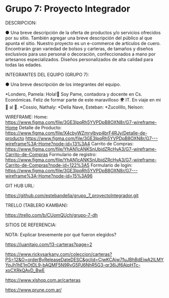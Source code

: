 # Grupo 7: Proyecto Integrador


DESCRIPCION:

● Una breve descripción de la oferta de productos y/o servicios ofrecidos por su
sitio. También agregar una breve descripción del público al que apunta el sitio.
Nuestro proyecto es un e-commerce de artículos de cuero. Encontrarán gran variedad de bolsos y carteras, de tamaños y diseños exclusivos para uso personal o decoración, confeccionados a mano por artesanos especializados. Diseños personalizados de alta calidad para todas las edades.

INTEGRANTES DEL EQUIPO (GRUPO 7):

● Una breve descripción de los integrantes del equipo.

*Londero, Pamela: Hola!👋 Soy Pame, contadora y docente en Cs. Económicas. Feliz de formar parte de este maravilloso 🌍 IT. En viaje en mi 🚀 al 💫.
*Cossio, Nathaly:
*Della Nave, Esteban:
*Zucolillo, Nelson:

WIREFRAME:
Home:
https://www.figma.com/file/3GE3lpqRh5YVPDpB8OXN8r/G7-wireframe-Home
Detalle de Producto:
https://www.figma.com/file/X4cbyWZmrylbyp4brF4RJy/Detalle-de-producto
https://www.figma.com/file/3GE3lpqRh5YVPDpB8OXN8r/G7---wireframe%3A-Home?node-id=13%3A4
Carrito de Compras:
https://www.figma.com/file/YhAN1cANKSnUbidZRcHyA3/G7-wireframe-Carrito-de-Compras
Formulario de registro:
https://www.figma.com/file/YhAN1cANKSnUbidZRcHyA3/G7-wireframe-Carrito-de-Compras?node-id=122%3A5
Formulario de login:
https://www.figma.com/file/3GE3lpqRh5YVPDpB8OXN8r/G7---wireframe%3A-Home?node-id=15%3A96

GIT HUB URL:

https://github.com/estebandella/grupo_7_proyectoIntegrador.git

TRELLO (TABLERO KAMBAN):

https://trello.com/b/CUomQUch/grupo-7-dh

SITIOS DE REFERENCIA:

NOTA: Explicar brevemente por qué fueron elegidos?

https://juanitajo.com/13-carteras?page=2

 
https://www.rickysarkany.com/coleccion/carteras?PS=12&O=orderByReleaseDateDESC&gclid=CjwKCAjw7fuJBhBdEiwA2lLMYYpJh1hE1nOtDL9-bAQMF5N9RyG5PJ6NhR5G3-qr36iJf6AjpHTc-xoCXRkQAvD_BwE

https://www.xlshop.com.ar/carteras

https://www.prune.com.ar/

